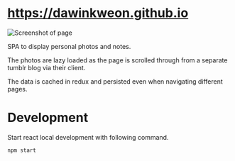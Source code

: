 # https://dawinkweon.github.io

![Screenshot of page](https://i.imgur.com/0iuLj8P.png)

SPA to display personal photos and notes.

The photos are lazy loaded as the page is scrolled through from a separate tumblr blog via their client. 

The data is cached in redux and persisted even when navigating different pages. 

# Development

Start react local development with following command.
```
npm start
```
